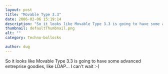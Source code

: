 ```yaml
---
layout: post
title: "Movable Type 3.3"
date: 2006-02-06 15:19:14
description: "So it looks like Movable Type 3.3 is going to have some advanced entreprise goodies, like LDAP&#8230; I can&#8217;t wait  -- -)&#8230;"
thumbnail: defaultThumbnail.png
alt: ""
category: Techno-bollocks

author: dug
---
```


<p>So it looks like Movable Type 3.3 is going to have some advanced entreprise goodies, like <span class="caps">LDAP...</span> I can't wait :-)</p>
